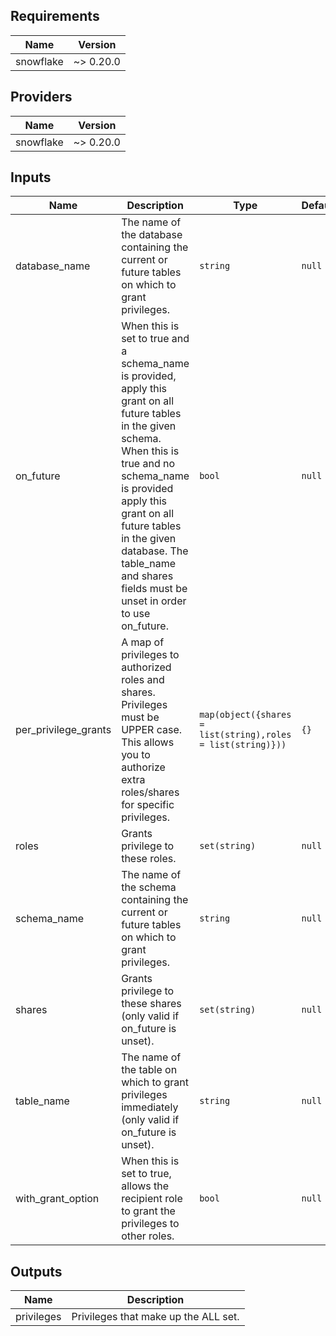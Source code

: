 <!-- START -->
## Requirements

| Name | Version |
|------|---------|
| snowflake | ~> 0.20.0 |

## Providers

| Name | Version |
|------|---------|
| snowflake | ~> 0.20.0 |

## Inputs

| Name | Description | Type | Default | Required |
|------|-------------|------|---------|:--------:|
| database\_name | The name of the database containing the current or future tables on which to grant privileges. | `string` | `null` | no |
| on\_future | When this is set to true and a schema\_name is provided, apply this grant on all future tables in the given schema. When this is true and no schema\_name is provided apply this grant on all future tables in the given database. The table\_name and shares fields must be unset in order to use on\_future. | `bool` | `null` | no |
| per\_privilege\_grants | A map of privileges to authorized roles and shares. Privileges must be UPPER case.<br>  This allows you to authorize extra roles/shares for specific privileges. | `map(object({shares = list(string),roles = list(string)}))` | `{}` | no |
| roles | Grants privilege to these roles. | `set(string)` | `null` | no |
| schema\_name | The name of the schema containing the current or future tables on which to grant privileges. | `string` | `null` | no |
| shares | Grants privilege to these shares (only valid if on\_future is unset). | `set(string)` | `null` | no |
| table\_name | The name of the table on which to grant privileges immediately (only valid if on\_future is unset). | `string` | `null` | no |
| with\_grant\_option | When this is set to true, allows the recipient role to grant the privileges to other roles. | `bool` | `null` | no |

## Outputs

| Name | Description |
|------|-------------|
| privileges | Privileges that make up the ALL set. |

<!-- END -->
